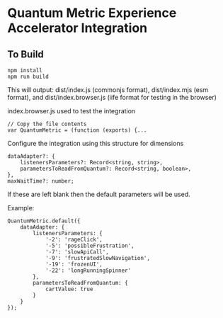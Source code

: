 # Quantum Metric Experience Accelerator Integration

## To Build
```
npm install
npm run build
```

This will output:
dist/index.js (commonjs format), dist/index.mjs (esm format), and dist/index.browser.js (iife format for testing in the browser)

index.browser.js used to test the integration

```
// Copy the file contents
var QuantumMetric = (function (exports) {...
```

Configure the integration using this structure for dimensions
```
dataAdapter?: {
    listenersParameters?: Record<string, string>,
    parametersToReadFromQuantum?: Record<string, boolean>,
},
maxWaitTime?: number;
```
If these are left blank then the default parameters will be used.

Example:
```
QuantumMetric.default({
    dataAdapter: {
        listenersParameters: {
            '-2': 'rageClick',
            '-5': 'possibleFrustration',
            '-7': 'slowApiCall',
            '-9': 'frustratedSlowNavigation',
            '-19': 'frozenUI',
            '-22': 'longRunningSpinner'
        },
        parametersToReadFromQuantum: {
            cartValue: true
        }
    }
});                  
```
